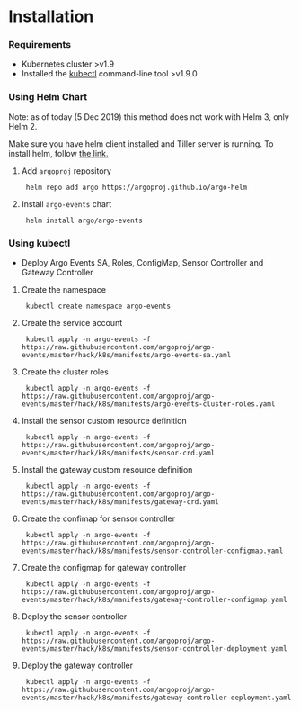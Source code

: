 # Installation


### Requirements
* Kubernetes cluster >v1.9
* Installed the [kubectl](https://kubernetes.io/docs/tasks/tools/install-kubectl/) command-line tool >v1.9.0

### Using Helm Chart

Note: as of today (5 Dec 2019) this method does not work with Helm 3, only Helm 2.

Make sure you have helm client installed and Tiller server is running. To install helm, follow <a href="https://docs.helm.sh/using_helm/">the link.</a>

1. Add `argoproj` repository

        helm repo add argo https://argoproj.github.io/argo-helm

2. Install `argo-events` chart

        helm install argo/argo-events
   

### Using kubectl
* Deploy Argo Events SA, Roles, ConfigMap, Sensor Controller and Gateway Controller

1. Create the namespace

        kubectl create namespace argo-events

2. Create the service account
              
        kubectl apply -n argo-events -f https://raw.githubusercontent.com/argoproj/argo-events/master/hack/k8s/manifests/argo-events-sa.yaml
  
3. Create the cluster roles

        kubectl apply -n argo-events -f https://raw.githubusercontent.com/argoproj/argo-events/master/hack/k8s/manifests/argo-events-cluster-roles.yaml
        
4. Install the sensor custom resource definition

        kubectl apply -n argo-events -f https://raw.githubusercontent.com/argoproj/argo-events/master/hack/k8s/manifests/sensor-crd.yaml
    
5. Install the gateway custom resource definition

        kubectl apply -n argo-events -f https://raw.githubusercontent.com/argoproj/argo-events/master/hack/k8s/manifests/gateway-crd.yaml
            
6. Create the confimap for sensor controller
    
        kubectl apply -n argo-events -f https://raw.githubusercontent.com/argoproj/argo-events/master/hack/k8s/manifests/sensor-controller-configmap.yaml
    
7. Create the configmap for gateway controller

        kubectl apply -n argo-events -f https://raw.githubusercontent.com/argoproj/argo-events/master/hack/k8s/manifests/gateway-controller-configmap.yaml
    
8. Deploy the sensor controller

        kubectl apply -n argo-events -f https://raw.githubusercontent.com/argoproj/argo-events/master/hack/k8s/manifests/sensor-controller-deployment.yaml
    
9. Deploy the gateway controller

        kubectl apply -n argo-events -f https://raw.githubusercontent.com/argoproj/argo-events/master/hack/k8s/manifests/gateway-controller-deployment.yaml
